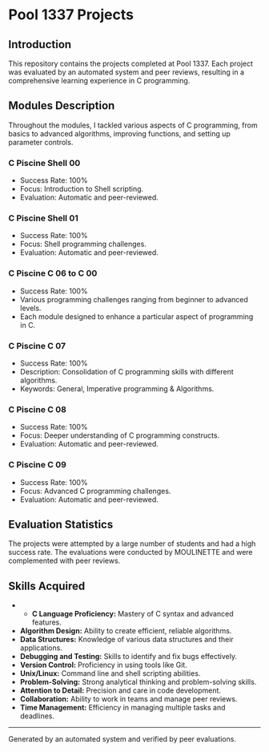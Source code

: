
# Pool 1337 Projects

## Introduction
This repository contains the projects completed at Pool 1337. Each project was evaluated by an automated system and peer reviews, resulting in a comprehensive learning experience in C programming.

## Modules Description
Throughout the modules, I tackled various aspects of C programming, from basics to advanced algorithms, improving functions, and setting up parameter controls.

### C Piscine Shell 00

- Success Rate: 100%
- Focus: Introduction to Shell scripting.
- Evaluation: Automatic and peer-reviewed.

### C Piscine Shell 01

- Success Rate: 100%
- Focus: Shell programming challenges.
- Evaluation: Automatic and peer-reviewed.

### C Piscine C 06 to C 00

- Success Rate: 100%
- Various programming challenges ranging from beginner to advanced levels.
- Each module designed to enhance a particular aspect of programming in C.

### C Piscine C 07

- Success Rate: 100%
- Description: Consolidation of C programming skills with different algorithms.
- Keywords: General, Imperative programming & Algorithms.

### C Piscine C 08

- Success Rate: 100%
- Focus: Deeper understanding of C programming constructs.
- Evaluation: Automatic and peer-reviewed.

### C Piscine C 09

- Success Rate: 100%
- Focus: Advanced C programming challenges.
- Evaluation: Automatic and peer-reviewed.

## Evaluation Statistics
The projects were attempted by a large number of students and had a high success rate. The evaluations were conducted by MOULINETTE and were complemented with peer reviews.

## Skills Acquired
- - **C Language Proficiency:** Mastery of C syntax and advanced features.
- **Algorithm Design:** Ability to create efficient, reliable algorithms.
- **Data Structures:** Knowledge of various data structures and their applications.
- **Debugging and Testing:** Skills to identify and fix bugs effectively.
- **Version Control:** Proficiency in using tools like Git.
- **Unix/Linux:** Command line and shell scripting abilities.
- **Problem-Solving:** Strong analytical thinking and problem-solving skills.
- **Attention to Detail:** Precision and care in code development.
- **Collaboration:** Ability to work in teams and manage peer reviews.
- **Time Management:** Efficiency in managing multiple tasks and deadlines.

---
Generated by an automated system and verified by peer evaluations.
